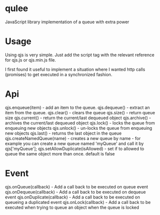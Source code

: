 # qulee

JavaScript library implementation of a queue with extra power

# Usage

Using qjs is very simple. Just add the script tag with the relevant reference for qjs.js or qjs.min.js file.

I first found it useful to implement a situation where I wanted http calls (promises) to get executed in a synchronized fashion.



# Api

qjs.enqueue(item) - add an item to the queue.
qjs.dequeue() - extract an item from the queue.
qjs.clear() - clears the queue
qjs.size() - return queue size
qjs.current() - return the current/last dequeued object
qjs.archive() - archives the current/last dequeued object
qjs.lock() - locks the queue from enqueuing new objects
qjs.unlock() - un-locks the queue from enqueuing new objects
qjs.last() - returns the last object in the queue
qjs.createNamedQueue(name)  - creates a new queue by name - for example you can
                              create a new queue named 'myQueue' and call it by 
                              qjs['myQueue'];
qjs.setAllowDuplicate(isAllowed) - set if to allowed to queue the same object more than once. default is false                              




# Event

qjs.onQueue(callback) - Add a call back to be executed on queue event
qjs.onDequeue(callback) - Add a call back to be executed on dequeue event
qjs.onDuplicate(callback) - Add a call back to be executed on queueing a duplicated event
qjs.onLock(callback) - Add a call back to be executed when trying to queue an object when the queue is locked